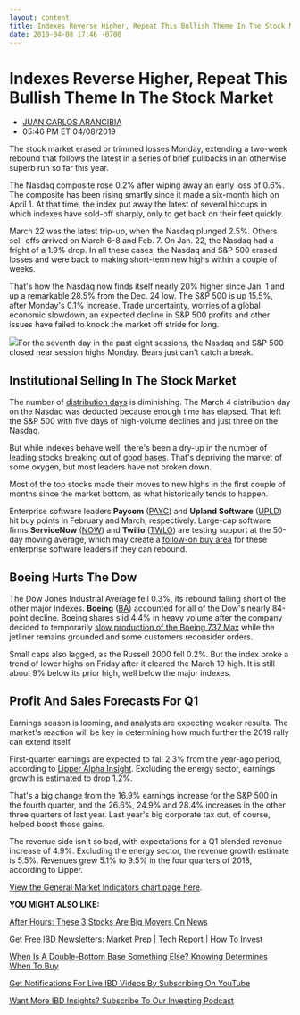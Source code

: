```yaml
---
layout: content
title: Indexes Reverse Higher, Repeat This Bullish Theme In The Stock Market
date: 2019-04-08 17:46 -0700
---
```



Indexes Reverse Higher, Repeat This Bullish Theme In The Stock Market
======================================================================




* [JUAN CARLOS ARANCIBIA](https://www.investors.com/author/arancibiaj/ "Posts by JUAN CARLOS ARANCIBIA")
* 05:46 PM ET 04/08/2019




The stock market erased or trimmed losses Monday, extending a two-week rebound that follows the latest in a series of brief pullbacks in an otherwise superb run so far this year.




The Nasdaq composite rose 0.2% after wiping away an early loss of 0.6%. The composite has been rising smartly since it made a six-month high on April 1. At that time, the index put away the latest of several hiccups in which indexes have sold-off sharply, only to get back on their feet quickly.


March 22 was the latest trip-up, when the Nasdaq plunged 2.5%. Others sell-offs arrived on March 6-8 and Feb. 7. On Jan. 22, the Nasdaq had a fright of a 1.9% drop. In all these cases, the Nasdaq and S&P 500 erased losses and were back to making short-term new highs within a couple of weeks.


That's how the Nasdaq now finds itself nearly 20% higher since Jan. 1 and up a remarkable 28.5% from the Dec. 24 low. The S&P 500 is up 15.5%, after Monday's 0.1% increase. Trade uncertainty, worries of a global economic slowdown, an expected decline in S&P 500 profits and other issues have failed to knock the market off stride for long.


![](https://www.investors.com/wp-content/uploads/2019/04/MP040819-261x300.jpg)For the seventh day in the past eight sessions, the Nasdaq and S&P 500 closed near session highs Monday. Bears just can't catch a break.


Institutional Selling In The Stock Market
-----------------------------------------


The number of [distribution days](https://www.investors.com/how-to-invest/investors-corner/how-to-spot-stock-market-tops-track-the-distribution-days/) is diminishing. The March 4 distribution day on the Nasdaq was deducted because enough time has elapsed. That left the S&P 500 with five days of high-volume declines and just three on the Nasdaq.


But while indexes behave well, there's been a dry-up in the number of leading stocks breaking out of [good bases](https://www.investors.com/how-to-invest/investors-corner/how-to-trade-stocks-base-stock-charts/). That's depriving the market of some oxygen, but most leaders have not broken down.


Most of the top stocks made their moves to new highs in the first couple of months since the market bottom, as what historically tends to happen.


Enterprise software leaders **Paycom** ([PAYC](https://research.investors.com/quote.aspx?symbol=PAYC)) and **Upland Software** ([UPLD](https://research.investors.com/quote.aspx?symbol=UPLD)) hit buy points in February and March, respectively. Large-cap software firms **ServiceNow** ([NOW](https://research.investors.com/quote.aspx?symbol=NOW)) and **Twilio** ([TWLO](https://research.investors.com/quote.aspx?symbol=TWLO)) are testing support at the 50-day moving average, which may create a [follow-on buy area](https://www.investors.com/how-to-invest/investors-corner/how-to-buy-stocks-why-the-10-week-moving-average-offers-new-entry-points/) for these enterprise software leaders if they can rebound.


Boeing Hurts The Dow
--------------------


The Dow Jones Industrial Average fell 0.3%, its rebound falling short of the other major indexes. **Boeing** ([BA](https://research.investors.com/quote.aspx?symbol=BA)) accounted for all of the Dow's nearly 84-point decline. Boeing shares slid 4.4% in heavy volume after the company decided to temporarily [slow production of the Boeing 737 Max](https://www.investors.com/news/boeing-737-max-crash-ethiopia-report/) while the jetliner remains grounded and some customers reconsider orders.


Small caps also lagged, as the Russell 2000 fell 0.2%. But the index broke a trend of lower highs on Friday after it cleared the March 19 high. It is still about 9% below its prior high, well below the major indexes.


Profit And Sales Forecasts For Q1
---------------------------------


Earnings season is looming, and analysts are expecting weaker results. The market's reaction will be key in determining how much further the 2019 rally can extend itself.


First-quarter earnings are expected to fall 2.3% from the year-ago period, according to [Lipper Alpha Insight](https://lipperalpha.refinitiv.com/2019/04/sp-500-17q1-earnings-dashboard/?utm_source=Eloqua&utm_medium=email&utm_campaign=00008DL_NewsletterLipperAlphaInsightWeekly&utm_content=Newsletter_InvestmentWeekly_9Apr2019&elqTrackId=54668fbbdce04e4484cc6b8fe9270b9f&elq=aba13d2540a045f4b0cf64503b7e48a6&elqaid=45102&elqat=1&elqCampaignId=165). Excluding the energy sector, earnings growth is estimated to drop 1.2%.


That's a big change from the 16.9% earnings increase for the S&P 500 in the fourth quarter, and the 26.6%, 24.9% and 28.4% increases in the other three quarters of last year. Last year's big corporate tax cut, of course, helped boost those gains.


The revenue side isn't so bad, with expectations for a Q1 blended revenue increase of 4.9%. Excluding the energy sector, the revenue growth estimate is 5.5%. Revenues grew 5.1% to 9.5% in the four quarters of 2018, according to Lipper.


[View the General Market Indicators chart page here](https://www.investors.com/wp-content/uploads/2019/04/IBD0804152525GMI2.pdf).


**YOU MIGHT ALSO LIKE:**


[After Hours: These 3 Stocks Are Big Movers On News](https://www.investors.com/market-trend/stock-market-today/dow-jones-futures-zogenix-stock-gw-pharma-stock-phasebio-stock-fda-news/)


[Get Free IBD Newsletters: Market Prep | Tech Report | How To Invest](https://shop.investors.com/offer/splashresponsive.aspx?id=newsletters-howtoinvest)


[When Is A Double-Bottom Base Something Else? Knowing Determines When To Buy](https://www.investors.com/how-to-invest/investors-corner/stock-charts-difference-between-double-bottom-flat-base/) 


[Get Notifications For Live IBD Videos By Subscribing On YouTube](https://www.youtube.com/investorsbusinessdaily)


[Want More IBD Insights? Subscribe To Our Investing Podcast](https://www.investors.com/how-to-invest/investing-podcast-how-to-make-more-money-stock-market-top-stocks-stock-charts/)




